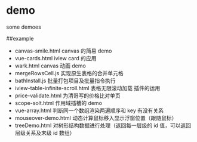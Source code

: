 # demo

some demoes

##example

- canvas-smile.html canvas 的简易 demo
- vue-cards.html iview card 的应用
- wark.html canvas 动画 demo
- mergeRowsCell.js 实现原生表格的合并单元格
- bathInstall.js 批量打包项目及批量指令执行
- iview-table-infinite-scroll.html 表格无限滚动加载 插件的运用
- price-validate.html 为清哥写的价格比对单页
- scope-solt.html 作用域插槽的 demo
- vue-array.html 判断同一个数组渲染两遍顺序和 key 有没有关系
- mouseover-demo.html 动态计算鼠标移入显示浮窗位置（跟随鼠标）
- treeDemo.html 对树形结构数据进行处理（返回每一层级的 id 值，可以返回层级关系及末级 id 数组）
